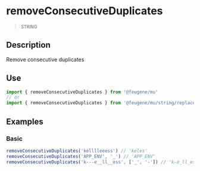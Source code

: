 # removeConsecutiveDuplicates

> <small>STRING</small>

## Description

Remove consecutive duplicates

## Use

```js
import { removeConsecutiveDuplicates } from '@feugene/mu'
// or
import { removeConsecutiveDuplicates } from '@feugene/mu/string/replace'
```

## Examples

### Basic

```js
removeConsecutiveDuplicates('kelllleeess') // 'keles'
removeConsecutiveDuplicates('APP_ENV', '_') // 'APP_ENV'
removeConsecutiveDuplicates('k---e__ll__ess', ['_', '-']) // 'k-e_ll_ess'
```
